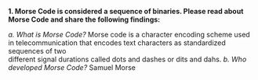 **1. Morse Code is considered a sequence of binaries. Please read about Morse Code and share the following findings:**

*a. What is Morse Code?*
    Morse code is a character encoding scheme used in telecommunication that encodes text characters as standardized sequences of two     
    different signal durations called dots and dashes or dits and dahs.
*b. Who developed Morse Code?*
    Samuel Morse
